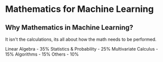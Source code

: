 # Mathematics for Machine Learning

## Why Mathematics in Machine Learning?
It isn't the calculations, its all about how the math needs to be performed.

Linear Algebra - 35%
Statistics & Probability - 25%
Multivariate Calculus - 15%
Algorithms - 15%
Others - 10%

